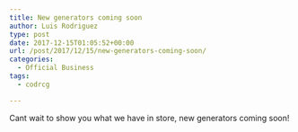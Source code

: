 ```yaml
---
title: New generators coming soon
author: Luis Rodriguez
type: post
date: 2017-12-15T01:05:52+00:00
url: /post/2017/12/15/new-generators-coming-soon/
categories:
  - Official Business
tags:
  - codrcg

---
```

Cant wait to show you what we have in store, new generators coming soon!